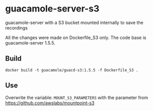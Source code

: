 # guacamole-server-s3
guacamole-server with a S3 bucket mounted internally to save the recordings 


All the changes were made on Dockerfile_S3 only. The code base is guacamole-server 1.5.5. 

## Build

`docker build -t guacamole/guacd-s3:1.5.5 -f Dockerfile_S3 .`


## Use

Overwrite the variable: `MOUNT_S3_PARAMETERS` with the parameter from https://github.com/awslabs/mountpoint-s3


